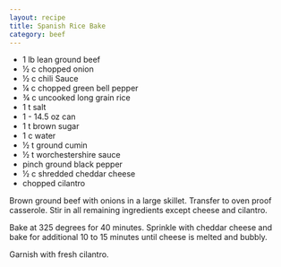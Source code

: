 ```yaml
---
layout: recipe
title: Spanish Rice Bake
category: beef
---
```

- 1 lb lean ground beef
- ½ c chopped onion
- ½ c chili Sauce
- ¼ c chopped green bell pepper
- ¾ c uncooked long grain rice
- 1 t salt
- 1 - 14.5 oz can
- 1 t brown sugar
- 1 c water
- ½ t ground cumin
- ½ t worchestershire sauce
- pinch ground black pepper
- ½ c shredded cheddar cheese
- chopped cilantro
  
Brown ground beef with onions in a large skillet. Transfer to oven proof casserole. Stir in all remaining ingredients except cheese and cilantro.
  
Bake at 325 degrees for 40 minutes. Sprinkle with cheddar cheese and bake for additional 10 to 15 minutes until cheese is melted and bubbly.
  
Garnish with fresh cilantro.
